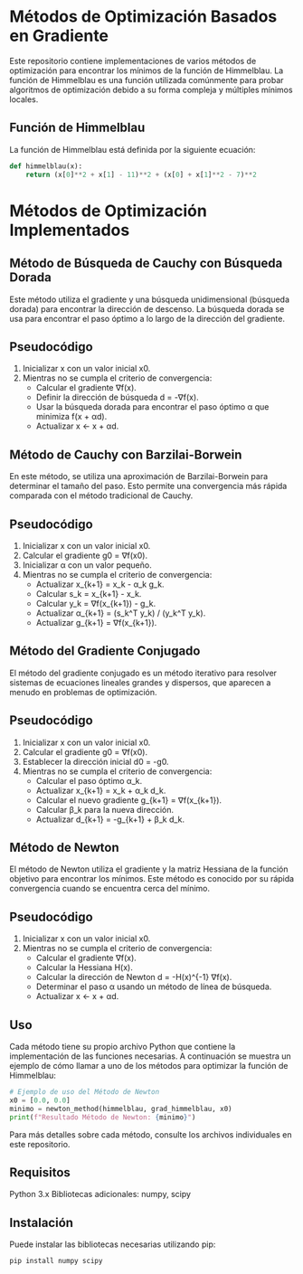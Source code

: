 # Métodos de Optimización Basados en Gradiente

Este repositorio contiene implementaciones de varios métodos de optimización para encontrar los mínimos de la función de Himmelblau. La función de Himmelblau es una función utilizada comúnmente para probar algoritmos de optimización debido a su forma compleja y múltiples mínimos locales.

## Función de Himmelblau

La función de Himmelblau está definida por la siguiente ecuación:

```python
def himmelblau(x):
    return (x[0]**2 + x[1] - 11)**2 + (x[0] + x[1]**2 - 7)**2
```
# Métodos de Optimización Implementados
## Método de Búsqueda de Cauchy con Búsqueda Dorada
Este método utiliza el gradiente y una búsqueda unidimensional (búsqueda dorada) para encontrar la dirección de descenso. La búsqueda dorada se usa para encontrar el paso óptimo a lo largo de la dirección del gradiente.

## Pseudocódigo
1. Inicializar x con un valor inicial x0.
2. Mientras no se cumpla el criterio de convergencia:
    - Calcular el gradiente ∇f(x).
    - Definir la dirección de búsqueda d = -∇f(x).
    - Usar la búsqueda dorada para encontrar el paso óptimo α que minimiza f(x + αd).
    - Actualizar x ← x + αd.

## Método de Cauchy con Barzilai-Borwein
En este método, se utiliza una aproximación de Barzilai-Borwein para determinar el tamaño del paso. Esto permite una convergencia más rápida comparada con el método tradicional de Cauchy.

## Pseudocódigo
1. Inicializar x con un valor inicial x0.
2. Calcular el gradiente g0 = ∇f(x0).
3. Inicializar α con un valor pequeño.
4. Mientras no se cumpla el criterio de convergencia:
    - Actualizar x_{k+1} = x_k - α_k g_k.
    - Calcular s_k = x_{k+1} - x_k.
    - Calcular y_k = ∇f(x_{k+1}) - g_k.
    - Actualizar α_{k+1} = (s_k^T y_k) / (y_k^T y_k).
    - Actualizar g_{k+1} = ∇f(x_{k+1}).


## Método del Gradiente Conjugado
El método del gradiente conjugado es un método iterativo para resolver sistemas de ecuaciones lineales grandes y dispersos, que aparecen a menudo en problemas de optimización.

## Pseudocódigo
1. Inicializar x con un valor inicial x0.
2. Calcular el gradiente g0 = ∇f(x0).
3. Establecer la dirección inicial d0 = -g0.
4. Mientras no se cumpla el criterio de convergencia:
    - Calcular el paso óptimo α_k.
    - Actualizar x_{k+1} = x_k + α_k d_k.
    - Calcular el nuevo gradiente g_{k+1} = ∇f(x_{k+1}).
    - Calcular β_k para la nueva dirección.
    - Actualizar d_{k+1} = -g_{k+1} + β_k d_k.

## Método de Newton
El método de Newton utiliza el gradiente y la matriz Hessiana de la función objetivo para encontrar los mínimos. Este método es conocido por su rápida convergencia cuando se encuentra cerca del mínimo.

## Pseudocódigo
1. Inicializar x con un valor inicial x0.
2. Mientras no se cumpla el criterio de convergencia:
    - Calcular el gradiente ∇f(x).
    - Calcular la Hessiana H(x).
    - Calcular la dirección de Newton d = -H(x)^{-1} ∇f(x).
    - Determinar el paso α usando un método de línea de búsqueda.
    - Actualizar x ← x + αd.

## Uso
Cada método tiene su propio archivo Python que contiene la implementación de las funciones necesarias. A continuación se muestra un ejemplo de cómo llamar a uno de los métodos para optimizar la función de Himmelblau:

```python
# Ejemplo de uso del Método de Newton
x0 = [0.0, 0.0]
minimo = newton_method(himmelblau, grad_himmelblau, x0)
print(f"Resultado Método de Newton: {minimo}")
```
Para más detalles sobre cada método, consulte los archivos individuales en este repositorio.

## Requisitos
Python 3.x
Bibliotecas adicionales: numpy, scipy

## Instalación
Puede instalar las bibliotecas necesarias utilizando pip:

```bash
pip install numpy scipy
```